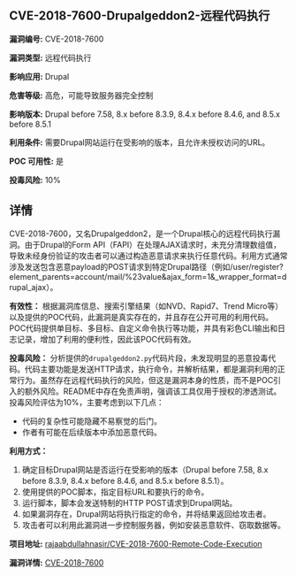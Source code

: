 ## CVE-2018-7600-Drupalgeddon2-远程代码执行

**漏洞编号:** CVE-2018-7600

**漏洞类型:** 远程代码执行

**影响应用:** Drupal

**危害等级:** 高危，可能导致服务器完全控制

**影响版本:** Drupal before 7.58, 8.x before 8.3.9, 8.4.x before 8.4.6, and 8.5.x before 8.5.1

**利用条件:** 需要Drupal网站运行在受影响的版本，且允许未授权访问的URL。

**POC 可用性:** 是

**投毒风险:** 10%

## 详情

CVE-2018-7600，又名Drupalgeddon2，是一个Drupal核心的远程代码执行漏洞。由于Drupal的Form API（FAPI）在处理AJAX请求时，未充分清理数组值，导致未经身份验证的攻击者可以通过构造恶意请求来执行任意代码。利用方式通常涉及发送包含恶意payload的POST请求到特定Drupal路径（例如/user/register?element_parents=account/mail/%23value&ajax_form=1&_wrapper_format=drupal_ajax）。

**有效性：**
根据漏洞库信息、搜索引擎结果（如NVD、Rapid7、Trend Micro等）以及提供的POC代码，此漏洞是真实存在的，并且存在公开可用的利用代码。POC代码提供单目标、多目标、自定义命令执行等功能，并具有彩色CLI输出和日志记录，增加了利用的便利性，因此该POC代码有效。

**投毒风险：**
分析提供的`drupalgeddon2.py`代码片段，未发现明显的恶意投毒代码。代码主要功能是发送HTTP请求，执行命令，并解析结果，都是漏洞利用的正常行为。虽然存在远程代码执行的风险，但这是漏洞本身的性质，而不是POC引入的额外风险。README中存在免责声明，强调该工具仅用于授权的渗透测试。投毒风险评估为10%，主要考虑到以下几点：
* 代码的复杂性可能隐藏不易察觉的后门。
* 作者有可能在后续版本中添加恶意代码。

**利用方式：**
1.  确定目标Drupal网站是否运行在受影响的版本（Drupal before 7.58, 8.x before 8.3.9, 8.4.x before 8.4.6, and 8.5.x before 8.5.1）。
2.  使用提供的POC脚本，指定目标URL和要执行的命令。
3.  运行脚本，脚本会发送特制的HTTP POST请求到Drupal网站。
4.  如果漏洞存在，Drupal网站将执行指定的命令，并将结果返回给攻击者。
5.  攻击者可以利用此漏洞进一步控制服务器，例如安装恶意软件、窃取数据等。

**项目地址:** [rajaabdullahnasir/CVE-2018-7600-Remote-Code-Execution](https://github.com/rajaabdullahnasir/CVE-2018-7600-Remote-Code-Execution)

**漏洞详情:** [CVE-2018-7600](https://nvd.nist.gov/vuln/detail/CVE-2018-7600)